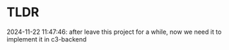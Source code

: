 # TLDR

2024-11-22 11:47:46: after leave this project for a while, now we need it to implement it in c3-backend

